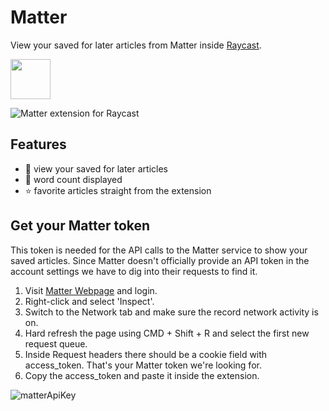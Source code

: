 # Matter
View your saved for later articles from Matter inside [Raycast](https://www.raycast.com/). 

<a href="https://www.raycast.com/zan/matter"><img src="https://www.raycast.com/zan/matter/install_button@2x.png" height="64" alt="" style="height: 64px;"></a>

![Matter extension for Raycast](https://user-images.githubusercontent.com/57217296/209464852-a681e81b-8b41-4fbb-a8fe-84eb19617a28.png)

## Features
- 📰 view your saved for later articles
- 🔢 word count displayed
- ⭐️ favorite articles straight from the extension

## Get your Matter token
This token is needed for the API calls to the Matter service to show your saved articles. Since Matter doesn't officially provide an API token in the account settings we have to dig into their requests to find it. 

1. Visit [Matter Webpage](https://web.getmatter.com) and login. 
2. Right-click and select 'Inspect'.
3. Switch to the Network tab and make sure the record network activity is on.
4. Hard refresh the page using CMD + Shift + R and select the first new request queue.
5. Inside Request headers there should be a cookie field with access_token. That's your Matter token we're looking for.
6. Copy the access_token and paste it inside the extension.

![matterApiKey](https://user-images.githubusercontent.com/57217296/209464971-31fc0e8f-7637-4110-bb81-6515e180cf41.png)
